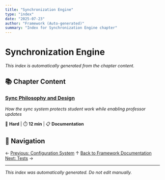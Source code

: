 ```yaml
---
title: "Synchronization Engine"
type: "index"
date: "2025-07-23"
author: "Framework (Auto-generated)"
summary: "Index for Synchronization Engine chapter"
---
```


# Synchronization Engine

*This index is automatically generated from the chapter content.*

## 📚 Chapter Content

### [Sync Philosophy and Design](01_sync_philosophy_and_design.md)
*How the sync system protects student work while enabling professor updates*

🔴 **Hard** | ⏱️ **12 min** | 📋 **Documentation**

## 🧭 Navigation

← [Previous: Configuration System](../03_configuration_system/00_index.md)
↑ [Back to Framework Documentation](../00_master_index.md)
[Next: Tests](../Z_Tests/00_index.md) →

---

*This index was automatically generated. Do not edit manually.*